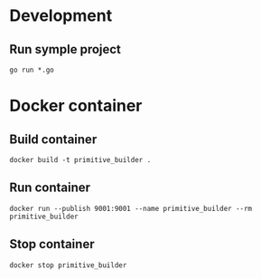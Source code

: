 # Development
## Run symple project
```
go run *.go
```

# Docker container

## Build container
```
docker build -t primitive_builder .
```

## Run container
```
docker run --publish 9001:9001 --name primitive_builder --rm primitive_builder
```

## Stop container
```
docker stop primitive_builder
```
